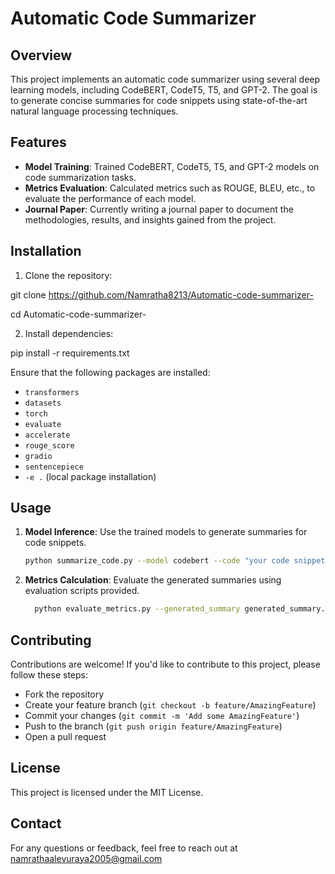# Automatic Code Summarizer

## Overview

This project implements an automatic code summarizer using several deep learning models, including CodeBERT, CodeT5, T5, and GPT-2. The goal is to generate concise summaries for code snippets using state-of-the-art natural language processing techniques.

## Features

- **Model Training**: Trained CodeBERT, CodeT5, T5, and GPT-2 models on code summarization tasks.
- **Metrics Evaluation**: Calculated metrics such as ROUGE, BLEU, etc., to evaluate the performance of each model.
- **Journal Paper**: Currently writing a journal paper to document the methodologies, results, and insights gained from the project.

## Installation

1. Clone the repository:

git clone https://github.com/Namratha8213/Automatic-code-summarizer-

cd Automatic-code-summarizer-

2. Install dependencies:

pip install -r requirements.txt

Ensure that the following packages are installed:

- `transformers`
- `datasets`
- `torch`
- `evaluate`
- `accelerate`
- `rouge_score`
- `gradio`
- `sentencepiece`
- `-e .` (local package installation)

## Usage

1. **Model Inference**: Use the trained models to generate summaries for code snippets.
   ```bash
   python summarize_code.py --model codebert --code "your code snippet"
   ```
2. **Metrics Calculation**: Evaluate the generated summaries using evaluation scripts provided.

   ```bash
     python evaluate_metrics.py --generated_summary generated_summary.txt --reference_summary reference_summary.txt

   ```

## Contributing

Contributions are welcome! If you'd like to contribute to this project, please follow these steps:

- Fork the repository
- Create your feature branch (`git checkout -b feature/AmazingFeature`)
- Commit your changes (`git commit -m 'Add some AmazingFeature'`)
- Push to the branch (`git push origin feature/AmazingFeature`)
- Open a pull request

## License

This project is licensed under the MIT License.

## Contact

For any questions or feedback, feel free to reach out at namrathaalevuraya2005@gmail.com
